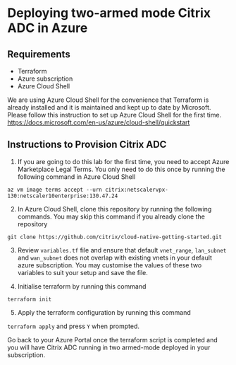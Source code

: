 # Deploying two-armed mode Citrix ADC in Azure

## Requirements
- Terraform
- Azure subscription
- Azure Cloud Shell

We are using Azure Cloud Shell for the convenience that Terraform is already installed and it is maintained and kept up to date by Microsoft. Please follow this instruction to set up Azure Cloud Shell for the first time. https://docs.microsoft.com/en-us/azure/cloud-shell/quickstart


## Instructions to Provision Citrix ADC

1. If you are going to do this lab for the first time, you need to accept Azure Marketplace Legal Terms. You only need to do this once by running the following command in Azure Cloud Shell

`az vm image terms accept --urn citrix:netscalervpx-130:netscaler10enterprise:130.47.24`

2. In Azure Cloud Shell, clone this repository by running the following commands. You may skip this command if you already clone the repository

`git clone https://github.com/citrix/cloud-native-getting-started.git`

3. Review `variables.tf` file and ensure that default `vnet_range`, `lan_subnet` and `wan_subnet` does not overlap with existing vnets in your default azure subscription.  You may customise the values of these two variables to suit your setup and save the file.

4. Initialise terraform by running this command

`terraform init`

5. Apply the terraform configuration by running this command

`terraform apply` and press `Y` when prompted.

Go back to your Azure Portal once the terraform script is completed and you will have Citrix ADC running in two armed-mode deployed in your subscription. 
